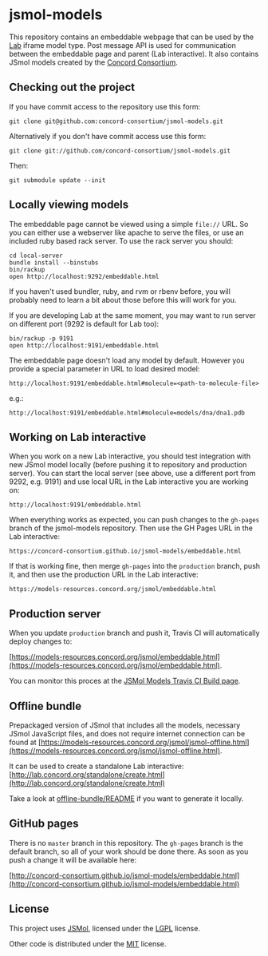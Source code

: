 jsmol-models
============

This repository contains an embeddable webpage that can be used by the [Lab](https://github.com/concord-consortium/lab) iframe model type. Post message API is used for communication between the embeddable page and parent (Lab interactive). It also contains JSmol models created by the [Concord Consortium](http://www.concord.org).

## Checking out the project

If you have commit access to the repository use this form:

    git clone git@github.com:concord-consortium/jsmol-models.git

Alternatively if you don't have commit access use this form:

    git clone git://github.com/concord-consortium/jsmol-models.git

Then:

    git submodule update --init

## Locally viewing models

The embeddable page cannot be viewed using a simple `file://` URL.
So you can either use a webserver like apache to serve the files, or use an included ruby based rack server.
To use the rack server you should:

    cd local-server
    bundle install --binstubs
    bin/rackup
    open http://localhost:9292/embeddable.html

If you haven't used bundler, ruby, and rvm or rbenv before, you will probably need to learn a bit about those before this will work for you.

If you are developing Lab at the same moment, you may want to run server on different port (9292 is default for Lab too):

    bin/rackup -p 9191
    open http://localhost:9191/embeddable.html
    
The embeddable page doesn't load any model by default. However you provide a special parameter in URL to load desired model:

    http://localhost:9191/embeddable.html#molecule=<path-to-molecule-file>
    
e.g.:

    http://localhost:9191/embeddable.html#molecule=models/dna/dna1.pdb

## Working on Lab interactive

When you work on a new Lab interactive, you should test integration with new JSmol model locally (before pushing it to repository and production server). You can start the local server (see above, use a different port from 9292, e.g. 9191) and use local URL in the Lab interactive you are working on:

    http://localhost:9191/embeddable.html

When everything works as expected, you can push changes to the ``gh-pages`` branch of the jsmol-models repository.
Then use the GH Pages URL in the Lab interactive:

    https://concord-consortium.github.io/jsmol-models/embeddable.html

If that is working fine, then merge ``gh-pages`` into the ```production``` branch, push it,
and then use the production URL in the Lab interactive:

    https://models-resources.concord.org/jsmol/embeddable.html

## Production server

When you update ```production``` branch and push it, Travis CI will automatically deploy changes to:

[https://models-resources.concord.org/jsmol/embeddable.html](https://models-resources.concord.org/jsmol/embeddable.html).

You can monitor this proces at the [JSMol Models Travis CI Build page](https://travis-ci.org/concord-consortium/jsmol-models/builds).

## Offline bundle

Prepackaged version of JSmol that includes all the models, necessary JSmol JavaScript files, and does not require internet connection
can be found at [https://models-resources.concord.org/jsmol/jsmol-offline.html](https://models-resources.concord.org/jsmol/jsmol-offline.html).

It can be used to create a standalone Lab interactive:
[http://lab.concord.org/standalone/create.html](http://lab.concord.org/standalone/create.html)

Take a look at [offline-bundle/README](offline-bundle/README.md) if you want to generate it locally.

## GitHub pages

There is no ``master`` branch in this repository. The ``gh-pages`` branch is the default branch, so all of your work should be done there.
As soon as you push a change it will be available here:

[http://concord-consortium.github.io/jsmol-models/embeddable.html](http://concord-consortium.github.io/jsmol-models/embeddable.html)


## License

This project uses [JSMol](https://sourceforge.net/projects/jsmol/), licensed under the [LGPL](http://www.gnu.org/licenses/lgpl.html) license.

Other code is distributed under the [MIT](http://www.opensource.org/licenses/MIT) license.
